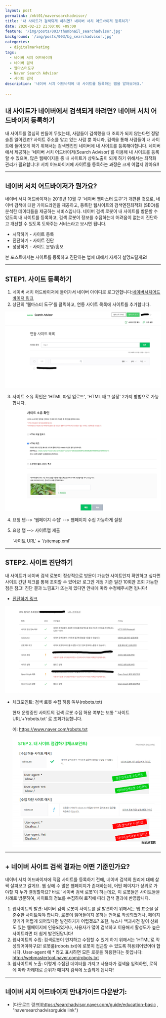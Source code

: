 ```yaml
---
layout: post
permalink: /mkt01/naversearchadvisor/
title: '내 사이트가 검색되게 하려면? 네이버 서치 어드바이저 등록하기'
date: 2020-02-23 21:00:00 +09:00
feature: '/img/posts/003/thumbnail_searchadvisor.jpg'
background: '/img/posts/003/bg_searchadvisor.jpg'
categories:
  - digitalmarketing
tags:
  - 네이버 서치 어드바이저
  - 네이버 검색
  - 웹마스터도구
  - Naver Search Advisor
  - 사이트 검색
description: '네이버 서치 어드바저에 내 사이트를 등록하는 법을 알아보아요.'

---
```


## 내 사이트가 네이버에서 검색되게 하려면? 네이버 서치 어드바이저 등록하기

내 사이트를 열심히 만들어 두었는데, 사람들이 검색했을 때 조회가 되지 않는다면 정말 슬픈 일이겠죠? 사이트 주소를 알고 있는 사람 뿐 아니라, 검색을 통해 사람들이 내 사이트에 들어오게 하기 위해서는 검색엔진인 네이버에 내 사이트를 등록해야합니다. 네이버에서 제공하는 '네이버 서치 어드바이저(Search Advisor)'를 이용해 내 사이트를 등록할 수 있으며, 많은 웹페이지들 중 내 사이트가 상위노출이 되게 하기 위해서는 최적화 관리가 필요합니다! 서치 어드바이저에 사이트를 등록하는 과정은 크게 어렵지 않아요!!

------

## 네이버 서치 어드바이저가 뭔가요?

네이버 서치 어드바이저는 2019년 10월 구 '네이버 웹마스터 도구'가 개편된 것으로,  네이버 검색에 대한 가이드라인을 제공하고, 등록한 웹사이트의 검색엔진최적화 (SEO)를 분석한 데이터들을 제공하는 서비스입니다. 네이버 검색 로봇이 내 사이트를 방문할 수 있도록 내 사이트를 등록하고, 검색 로봇이 정보를 수집하는데 어려움이 없는지 진단하고 개선할 수 있도록 도와주는 서비스라고 보시면 됩니다.

* 시작하기 - 사이트 등록
* 진단하기 - 사이트 진단
* 성장하기 - 사이트 운영/홍보

본 포스트에서는 사이트를 등록하고 진단하는 법에 대해서 자세히 설명드릴게요!

-----

## STEP1. 사이트 등록하기

1. 네이버 서치 어드바이저에 들어가서 네이버 아이디로 로그인합니다:[네이버서치어드바이저 링크](https://searchadvisor.naver.com/, "naversearchadvisor link")
2. 상단의 '웹마스터 도구'를 클릭하고, 연동 사이트 목록에 사이트를 추가합니다.

![사이트등록하기](/img/posts/003/02.jpg)

3. 사이트 소유 확인은 'HTML 파일 업로드', 'HTML 태그 설정' 2가지 방법으로 가능합니다.

![사이트등록하기](/img/posts/003/03.jpg)

4. 요청 탭--> '웹페이지 수집' --> 웹페이지 수집 가능하게 설정

5. 요청 탭 --> 사이트맵 제출

   '사이트 URL' + '/sitemap.xml'

------

## STEP2. 사이트 진단하기

내 사이트가 네이버 검색 로봇이 정상적으로 방문이 가능한 사이트인지 확인하고 싶다면 사이트 간단 체크를 통해 조회할 수 있어요! 로그인 계정 기준 일간 10회만 조회 가능한 점은 참고! 진단 결과 느낌표가 뜨는게 있다면 안내에 따라 수정해주시면 됩니다!
* [진단하기 링크](https://searchadvisor.naver.com/diagnose, "naverdiagnose link")

![사이트진단하기](/img/posts/003/04.jpg)



* 체크포인트: 검색 로봇 수집 허용 여부(robots.txt)

  현재 운영중인 사이트의 검색 로봇 수집 허용 여부는 보통 ''사이트 URL'+'robots.txt' 로 조회가능합니다.

  예: https://www.naver.com/robots.txt

  ![검색로봇](/img/posts/003/05.png)

-----

## + 네이버 사이트 검색 결과는 어떤 기준인가요?

네이버 서치 어드바이저에 직접 사이트를 등록하기 전에, 네이버 검색의 원리에 대해 살짝 살펴보고 갈게요. 웹 상에 수 많은 웹페이지가 존재하는데, 어떤 페이지가 상위로 가야할 지 누가 결정할까요? 바로 '네이버 검색 로봇'이 하는데요, 이 로봇들은 사이트들을 차례로 방문하여, 사이트의 정보를 수집하여 로직에 따라 검색 결과에 반영합니다.

1. 웹사이트의 발견: 네이버 검색 로봇이 사이트를 잘 발견하기 위해서는 웹 표준을 잘 준수한 사이트여야 합니다. 로봇이 읽어들이지 못하는 언어로 작성되었거나, 페이지 찾기가 어렵게 되어있다면 발견하기가 어렵겠죠? 또한, 뉴스나 백과사전 같이 신뢰도 있는 웹페이지에 인용되었거나, 사용자가 많이 검색하고 이용해서 활성도가 높은 사이트라면 더 쉽게 발견된답니다!
2. 웹사이트의 수집: 검색로봇이 인지하고 수집할 수 있게 하기 위해서는 'HTML'로 작성되어야하구요! 로봇룰(robots.txt)에 로봇이 접근할 수 있도록 허용되어있어야 합니다. User-agent 에 * 라고 표시하면 모든 로봇을 허용한다는 뜻입니다: http://webmastertool.naver.com/robots.txt
3. 웹사이트의 노출: 이렇게 수집된 데이터를 가지고 사용자가 검색을 입력하면, 로직에 따라 차례대로 순위가 매겨져 검색에 노출되게 됩니다!

-----

## 네이버 서치 어드바이저 안내가이드 다운받기:
* [다운로드 링크](https://searchadvisor.naver.com/guide/education-basic
, "naversearchadvisorguide link")
